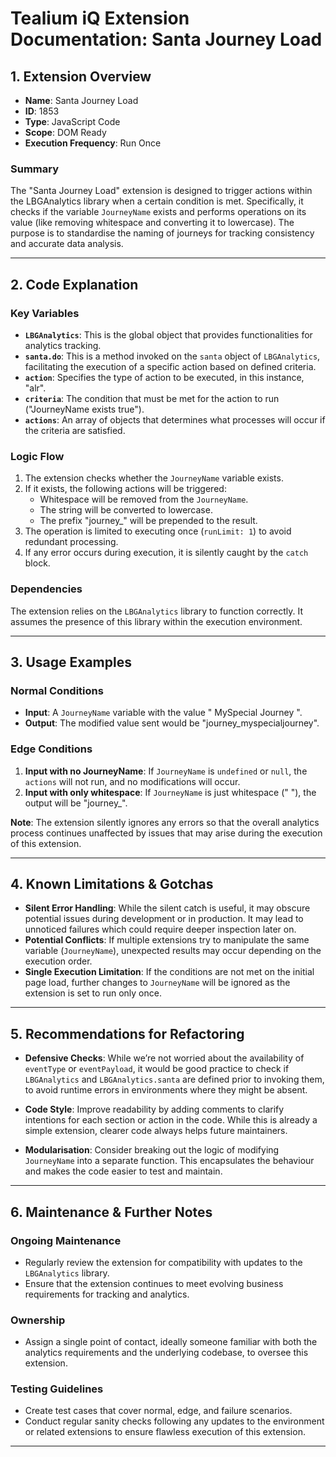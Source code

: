 # Tealium iQ Extension Documentation: Santa Journey Load

## 1. Extension Overview

- **Name**: Santa Journey Load
- **ID**: 1853
- **Type**: JavaScript Code
- **Scope**: DOM Ready
- **Execution Frequency**: Run Once

### Summary
The "Santa Journey Load" extension is designed to trigger actions within the LBGAnalytics library when a certain condition is met. Specifically, it checks if the variable `JourneyName` exists and performs operations on its value (like removing whitespace and converting it to lowercase). The purpose is to standardise the naming of journeys for tracking consistency and accurate data analysis.

---

## 2. Code Explanation

### Key Variables
- **`LBGAnalytics`**: This is the global object that provides functionalities for analytics tracking.
- **`santa.do`**: This is a method invoked on the `santa` object of `LBGAnalytics`, facilitating the execution of a specific action based on defined criteria.
- **`action`**: Specifies the type of action to be executed, in this instance, "alr".
- **`criteria`**: The condition that must be met for the action to run ("JourneyName exists true").
- **`actions`**: An array of objects that determines what processes will occur if the criteria are satisfied.

### Logic Flow
1. The extension checks whether the `JourneyName` variable exists.
2. If it exists, the following actions will be triggered:
   - Whitespace will be removed from the `JourneyName`.
   - The string will be converted to lowercase.
   - The prefix "journey_" will be prepended to the result.
3. The operation is limited to executing once (`runLimit: 1`) to avoid redundant processing.
4. If any error occurs during execution, it is silently caught by the `catch` block.

### Dependencies
The extension relies on the `LBGAnalytics` library to function correctly. It assumes the presence of this library within the execution environment.

---

## 3. Usage Examples

### Normal Conditions
- **Input**: A `JourneyName` variable with the value "  MySpecial Journey  ".
- **Output**: The modified value sent would be "journey_myspecialjourney".

### Edge Conditions
1. **Input with no JourneyName**: If `JourneyName` is `undefined` or `null`, the `actions` will not run, and no modifications will occur.
2. **Input with only whitespace**: If `JourneyName` is just whitespace ("   "), the output will be "journey_".

**Note**: The extension silently ignores any errors so that the overall analytics process continues unaffected by issues that may arise during the execution of this extension.

---

## 4. Known Limitations & Gotchas

- **Silent Error Handling**: While the silent catch is useful, it may obscure potential issues during development or in production. It may lead to unnoticed failures which could require deeper inspection later on.
- **Potential Conflicts**: If multiple extensions try to manipulate the same variable (`JourneyName`), unexpected results may occur depending on the execution order.
- **Single Execution Limitation**: If the conditions are not met on the initial page load, further changes to `JourneyName` will be ignored as the extension is set to run only once.

---

## 5. Recommendations for Refactoring

- **Defensive Checks**: While we’re not worried about the availability of `eventType` or `eventPayload`, it would be good practice to check if `LBGAnalytics` and `LBGAnalytics.santa` are defined prior to invoking them, to avoid runtime errors in environments where they might be absent.
  
- **Code Style**: Improve readability by adding comments to clarify intentions for each section or action in the code. While this is already a simple extension, clearer code always helps future maintainers.

- **Modularisation**: Consider breaking out the logic of modifying `JourneyName` into a separate function. This encapsulates the behaviour and makes the code easier to test and maintain. 

---

## 6. Maintenance & Further Notes

### Ongoing Maintenance
- Regularly review the extension for compatibility with updates to the `LBGAnalytics` library.
- Ensure that the extension continues to meet evolving business requirements for tracking and analytics.

### Ownership
- Assign a single point of contact, ideally someone familiar with both the analytics requirements and the underlying codebase, to oversee this extension.

### Testing Guidelines
- Create test cases that cover normal, edge, and failure scenarios.
- Conduct regular sanity checks following any updates to the environment or related extensions to ensure flawless execution of this extension.

---